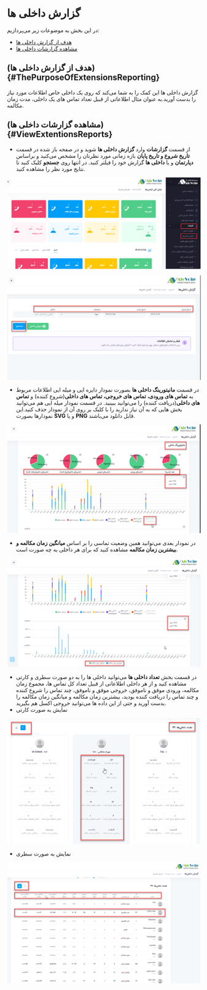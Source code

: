 # گزارش داخلی ها

در این بخش به موضوعات زیر می‌پردازیم:
- [هدف از گزارش داخلی ها ](#ThePurposeOfExtensionsReporting)
- [مشاهده گزارشات داخلی ها](#ViewExtentionsReports)

## (هدف از گزارش داخلی ها){#ThePurposeOfExtensionsReporting}
گزارش داخلی ها این کمک را به شما می‌کند که روی یک داخلی خاص اطلاعات مورد نیاز را بدست آورید.به عنوان مثال اطلاعاتی از قبیل تعداد تماس های یک داخلی، مدت زمان مکالمه.

## (مشاهده گزارشات داخلی ها){#ViewExtentionsReports}
- از قسمت **گزارشات** وارد **گزارش داخلی ها** شوید و در صفحه باز شده در قسمت **تاریخ شروع و تاریخ پایان** بازه زمانی مورد نظرتان را مشخص می‌کنید و براساس **دپارتمان** و یا **داخلی ها** گزارش خود را فیلتر کنید. در انتها روی **جستجو** کلیک کنید تا نتایج مورد نظر را مشاهده کنید.


![باز کردن گزارشات داخلی ها ](./Image/extenreport-1.png)

![باز کردن گزارشات داخلی ها ](./Image/extenreport-2.png)
- در قسمت **مانیتورینگ داخلی ها** بصورت نمودار دایره ایی و میله ایی اطلاعات مربوط به **تماس های ورودی، تماس های خروجی، تماس های داخلی**(شروع کننده) و **تماس های داخلی**(دریافت کننده) را  می‌توانید ببینید. در قسمت نمودار میله ایی هم می‌توانید بخش هایی که به آن نیاز ندارید را با کلیک بر روی آن  از نمودار حذف کنید.این نمودارها بصورت **SVG**  و یا **PNG** قابل دانلود می‌باشند.

![باز کردن گزارشات داخلی ها ](./Image/nemudar-1.png)
- در نمودار بعدی می‌توانید همین وضعیت تماسی را بر اساس **میانگین زمان مکالمه و بیشترین زمان مکالمه** مشاهده کنید که برای هر داخلی به چه صورت است.

![باز کردن گزارشات داخلی ها ](./Image/nemudar-2.png)

- در قسمت بخش **تعداد داخلی ها** می‌توانید داخلی ها را به دو صورت سطری و کارتی مشاهده کنید و از هر داخلی اطلاعاتی از قبیل تعداد کل تماس ها، مجموع زمان مکالمه، ورودی موفق و ناموفق، خروجی موفق و ناموفق، چند تماس را شروع کننده و چند تماس را دریافت کننده بودید، بیشترین زمان مکالمه و میانگین زمان مکالمه را  بدست آورید و حتی از این داده ها می‌توانید خروجی اکسل هم بگیرید.
- نمایش به صورت کارتی

![باز کردن گزارشات داخلی ها ](./Image/nemudar-3.png)

- نمایش به صورت سطری

![باز کردن گزارشات داخلی ها ](./Image/extenreport-3.png)
